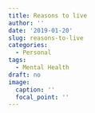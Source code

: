 ```yaml
---
title: Reasons to live
author: ''
date: '2019-01-20'
slug: reasons-to-live
categories:
  - Personal
tags:
  - Mental Health
draft: no
image:
  caption: ''
  focal_point: ''
---
```

